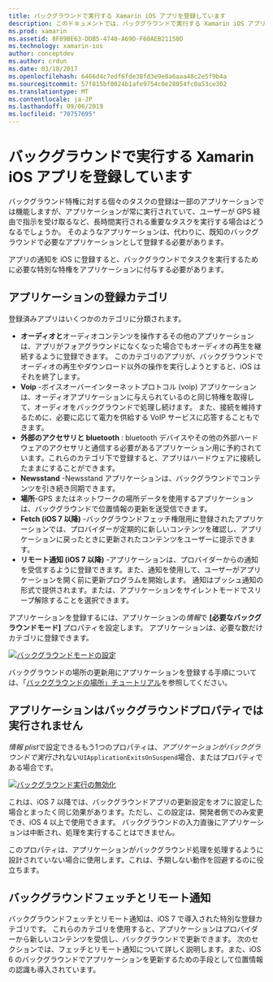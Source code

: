 ```yaml
---
title: バックグラウンドで実行する Xamarin iOS アプリを登録しています
description: このドキュメントでは、バックグラウンドで実行する Xamarin iOS アプリケーションを登録する方法について説明します。 オーディオアプリ、VoIP アプリ、外部のアクセサリ、bluetooth などについて説明します。
ms.prod: xamarin
ms.assetid: 8F89BE63-DDB5-4740-A69D-F60AEB21150D
ms.technology: xamarin-ios
author: conceptdev
ms.author: crdun
ms.date: 03/18/2017
ms.openlocfilehash: 6466d4c7edf6fde38fd3e9e8a6aaa48c2e5f9b4a
ms.sourcegitcommit: 57f815bf0024b1afe9754c0e28054fc0a53ce302
ms.translationtype: MT
ms.contentlocale: ja-JP
ms.lasthandoff: 09/06/2019
ms.locfileid: "70757695"
---
```

# <a name="registering-xamarinios-apps-to-run-in-the-background"></a>バックグラウンドで実行する Xamarin iOS アプリを登録しています

バックグラウンド特権に対する個々のタスクの登録は一部のアプリケーションでは機能しますが、アプリケーションが常に実行されていて、ユーザーが GPS 経由で指示を受け取るなど、長時間実行される重要なタスクを実行する場合はどうなるでしょうか。 そのようなアプリケーションは、代わりに、既知のバックグラウンドで必要なアプリケーションとして登録する必要があります。

アプリの通知を iOS に登録すると、バックグラウンドでタスクを実行するために必要な特別な特権をアプリケーションに付与する必要があります。

## <a name="application-registration-categories"></a>アプリケーションの登録カテゴリ

登録済みアプリはいくつかのカテゴリに分類されます。

- **オーディオと**オーディオコンテンツを操作するその他のアプリケーションは、アプリがフォアグラウンドになくなった場合でもオーディオの再生を継続するように登録できます。 このカテゴリのアプリが、バックグラウンドでオーディオの再生やダウンロード以外の操作を実行しようとすると、iOS はそれを終了します。
- **Voip** -ボイスオーバーインターネットプロトコル (voip) アプリケーションは、オーディオアプリケーションに与えられているのと同じ特権を取得して、オーディオをバックグラウンドで処理し続けます。 また、接続を維持するために、必要に応じて電力を供給する VoIP サービスに応答することもできます。
- **外部のアクセサリと bluetooth** : bluetooth デバイスやその他の外部ハードウェアのアクセサリと通信する必要があるアプリケーション用に予約されています。これらのカテゴリ下で登録すると、アプリはハードウェアに接続したままにすることができます。
- **Newsstand** -Newsstand アプリケーションは、バックグラウンドでコンテンツを引き続き同期できます。
- **場所**-GPS またはネットワークの場所データを使用するアプリケーションは、バックグラウンドで位置情報の更新を送受信できます。
- **Fetch (iOS 7 以降)** -バックグラウンドフェッチ権限用に登録されたアプリケーションでは、プロバイダーが定期的に新しいコンテンツを確認し、アプリケーションに戻ったときに更新されたコンテンツをユーザーに提示できます。
- **リモート通知 (iOS 7 以降)** -アプリケーションは、プロバイダーからの通知を受信するように登録できます。また、通知を使用して、ユーザーがアプリケーションを開く前に更新プログラムを開始します。 通知はプッシュ通知の形式で提供されます。または、アプリケーションをサイレントモードでスリープ解除することを選択できます。

アプリケーションを登録するには、アプリケーションの*情報*で **[必要なバックグラウンドモード]** プロパティを設定します。 アプリケーションは、必要な数だけカテゴリに登録できます。

 [![](registering-applications-to-run-in-background-images/bgmodes.png "バックグラウンドモードの設定")](registering-applications-to-run-in-background-images/bgmodes.png#lightbox)

バックグラウンドの場所の更新用にアプリケーションを登録する手順については、「[バックグラウンドの場所」チュートリアル](~/ios/app-fundamentals/backgrounding/ios-backgrounding-walkthroughs/location-walkthrough.md)を参照してください。

## <a name="application-does-not-run-in-background-property"></a>アプリケーションはバックグラウンドプロパティでは実行されません

*情報 plist*で設定できるもう1つのプロパティは、*アプリケーションがバックグラウンドで実行さ*れない`UIApplicationExitsOnSuspend`場合、またはプロパティである場合です。

 [![](registering-applications-to-run-in-background-images/plist.png "バックグラウンド実行の無効化")](registering-applications-to-run-in-background-images/plist.png#lightbox)

これは、iOS 7 以降では、バックグラウンドアプリの更新設定をオフに設定した場合とまったく同じ効果があります。ただし、この設定は、開発者側でのみ変更でき、iOS 4 以上で使用できます。 バックグラウンドの入力直後にアプリケーションは中断され、処理を実行することはできません。

このプロパティは、アプリケーションがバックグラウンド処理を処理するように設計されていない場合に使用します。これは、予期しない動作を回避するのに役立ちます。

## <a name="background-fetch-and-remote-notifications"></a>バックグラウンドフェッチとリモート通知

バックグラウンドフェッチとリモート通知は、iOS 7 で導入された特別な登録カテゴリです。 これらのカテゴリを使用すると、アプリケーションはプロバイダーから新しいコンテンツを受信し、バックグラウンドで更新できます。 次のセクションでは、フェッチとリモート通知について詳しく説明します。また、iOS 6 のバックグラウンドでアプリケーションを更新するための手段として位置情報の認識も導入されています。

